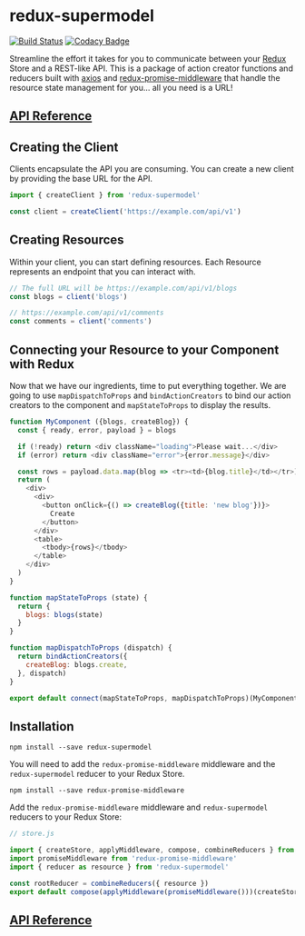 # redux-supermodel

[![Build Status](https://travis-ci.org/MrLeebo/redux-supermodel.svg?branch=master)](https://travis-ci.org/MrLeebo/redux-supermodel) [![Codacy Badge](https://api.codacy.com/project/badge/Grade/13429c5aaf274e1189e839675cb31969)](https://www.codacy.com/app/MrLeebo/redux-supermodel?utm_source=github.com&utm_medium=referral&utm_content=MrLeebo/redux-supermodel&utm_campaign=badger)

Streamline the effort it takes for you to communicate between your [Redux](http://redux.js.org/) Store and a REST-like API. This is a package of action creator functions and reducers built with [axios](https://github.com/mzabriskie/axios) and [redux-promise-middleware](https://github.com/pburtchaell/redux-promise-middleware) that handle the resource state management for you... all you need is a URL!

## [API Reference](docs/api.md)

## Creating the Client

Clients encapsulate the API you are consuming. You can create a new client by providing the base URL for the API.

```js
import { createClient } from 'redux-supermodel'

const client = createClient('https://example.com/api/v1')
```

## Creating Resources

Within your client, you can start defining resources. Each Resource represents an endpoint that you can interact with.

```js
// The full URL will be https://example.com/api/v1/blogs
const blogs = client('blogs')

// https://example.com/api/v1/comments
const comments = client('comments')
```

## Connecting your Resource to your Component with Redux

Now that we have our ingredients, time to put everything together. We are going to use `mapDispatchToProps` and `bindActionCreators` to bind our action creators to the component and `mapStateToProps` to display the results.

```js
function MyComponent ({blogs, createBlog}) {
  const { ready, error, payload } = blogs

  if (!ready) return <div className="loading">Please wait...</div>
  if (error) return <div className="error">{error.message}</div>

  const rows = payload.data.map(blog => <tr><td>{blog.title}</td></tr>)
  return (
    <div>
      <div>
        <button onClick={() => createBlog({title: 'new blog'})}>
          Create
        </button>
      </div>
      <table>
        <tbody>{rows}</tbody>
      </table>
    </div>
  )
}

function mapStateToProps (state) {
  return {
    blogs: blogs(state)
  }
}

function mapDispatchToProps (dispatch) {
  return bindActionCreators({
    createBlog: blogs.create,
  }, dispatch)
}

export default connect(mapStateToProps, mapDispatchToProps)(MyComponent)
```

## Installation

```
npm install --save redux-supermodel
```

You will need to add the `redux-promise-middleware` middleware and the `redux-supermodel` reducer to your Redux Store.

```
npm install --save redux-promise-middleware
```

Add the `redux-promise-middleware` middleware and `redux-supermodel` reducers to your Redux Store:

```js
// store.js

import { createStore, applyMiddleware, compose, combineReducers } from 'redux'
import promiseMiddleware from 'redux-promise-middleware'
import { reducer as resource } from 'redux-supermodel'

const rootReducer = combineReducers({ resource })
export default compose(applyMiddleware(promiseMiddleware()))(createStore)(rootReducer)
```

## [API Reference](docs/api.md)
